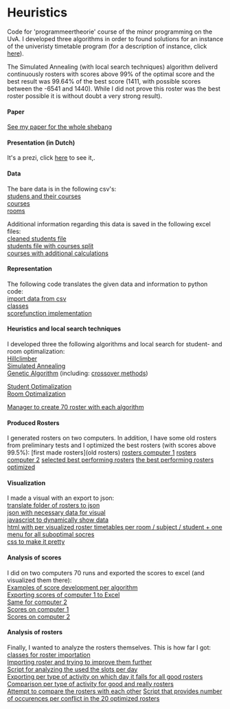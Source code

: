 # Heuristics
Code for 'programmeertheorie' course of the minor programming on the UvA. I developed three algorithms in order to found solutions for an instance of the univeristy timetable program (for a description of instance, click [here](http://www.heuristieken.nl/wiki/index.php?title=Lectures_%26_Lesroosters)).

The Simulated Annealing (with local search techniques) algorithm deliverd continuously rosters with scores above 99% of the optimal score and the best result was 99.64% of the best score (1411, with possible scores between the -6541 and 1440). While I did not prove this roster was the best roster possible it is without doubt a very strong result). 

#### Paper
[See my paper for the whole shebang](docs/Paper.pdf)

#### Presentation (in Dutch)
It's a prezi, click [here](http://prezi.com/noxxqhy06dsf/) to see it,.

#### Data  
The bare data is in the following csv's:  
[studens and their courses](studenten_roostering.csv)  
[courses](vakken.csv)  
[rooms](zalen.csv)  

Additional information regarding this data is saved in the following excel files:  
[cleaned students file](studenten_clean.csv)  
[students file with courses split](studenten_exploration.xls)  
[courses with additional calculations](vakken_calculations.xlsx)  

#### Representation 
The following code translates the given data and information to python code:  
[import data from csv](csvFilesController.py)  
[classes](classes.py)  
[scorefunction implementation](scoreFunction.py)  

#### Heuristics and local search techniques  
I developed three the following algorithms and local search for student- and room optimalization:  
[Hillclimber](hillclimber.py)  
[Simulated Annealing](simulatedAnnealing.py)  
[Genetic Algorithm](genetics.py) (including: [crossover methods](reproduction.py))  

[Student Optimalization](studentOptimalization.py)  
[Room Optimalization](roomOptimalization.py)  

[Manager to create 70 roster with each algorithm](taskManager.py)  

#### Produced Rosters
I generated rosters on two computers. In addition, I have some old rosters from preliminary tests and I optimized the best rosters (with scores above 99.5%):
[first made rosters](old rosters)
[rosters computer 1](rosters_computer_1)
[rosters computer 2](rosters_computer_2)
[selected best performing rosters](top_rosters)
[the best performing rosters optimized](imported_rosters)

#### Visualization  
I made a visual with an export to json:  
[translate folder of rosters to json](visual.py)  
[json with necessary data for visual](visuals/visual.json)  
[javascript to dynamically show data](visuals/roster.js)  
[html with per visualized roster timetables per room / subject / student + one menu for all suboptimal socres](visuals/rosters.html)  
[css to make it pretty](visuals/rosters.css)  

#### Analysis of scores
I did on two computers 70 runs and exported the scores to excel (and visualized them there):  
[Examples of score development per algorithm](exports.xlsx)  
[Exporting scores of computer 1 to Excel](scoresGraph_computer_1.py)  
[Same for computer 2](scoresGraph_computer_2.py)  
[Scores on computer 1](scoresGraph_computer1.xls)  
[Scores on computer 2](scoresGraph_computer_1.xls)  

#### Analysis of rosters
Finally, I wanted to analyze the rosters themselves. This is how far I got:  
[classes for roster importation](classesImport.py)  
[Importing roster and trying to improve them further](importForImprovement.py)  
[Script for analyzing the used the slots per day](ImportTestDays.py)  
[Exporting per type of activity on which day it falls for all good rosters](importForComparison.py)  
[Comparison per type of activity for good and really rosters](activitySpread.xls)  
[Attempt to compare the rosters with each other](importCompareRosters.py)
[Script that provides number of occurences per conflict in the 20 optimized rosters](exportIssues.py)

